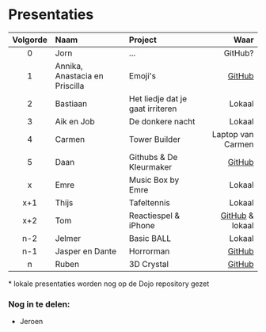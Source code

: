 # Presentaties

|Volgorde|Naam|Project|Waar|
|:---:|:---|:---|---:|
|0|Jorn|...|GitHub?|
|1|Annika, Anastacia en Priscilla|Emoji's|[GitHub](https://github.com/ruben-bouman/eindpresentatie-ana-annika-priscilla/blob/master/code%20eindpresentatie)|
|2|Bastiaan|Het liedje dat je gaat irriteren|Lokaal|
|3|Aik en Job|De donkere nacht|Lokaal|
|4|Carmen|Tower Builder|Laptop van Carmen|
|5|Daan|Githubs & De Kleurmaker|[GitHub](https://github.com/daantje1?tab=repositories)|
|x|Emre|Music Box by Emre|Lokaal|
|x+1|Thijs|Tafeltennis|Lokaal|
|x+2|Tom|Reactiespel & iPhone|[GitHub](https://github.com/tomyboy112/reaction-game) & lokaal|
|n-2|Jelmer|Basic BALL|Lokaal|
|n-1|Jasper en Dante|Horrorman|[GitHub](https://github.com/DantVader2005/jaspers-en-dantes-horrorman/blob/master/de_horror_man.pde)|
|n|Ruben|3D Crystal|[GitHub](https://github.com/ruben-bouman/pwc-crystal/blob/master/crystal_pwc.pde)|

\* lokale presentaties worden nog op de Dojo repository gezet

### Nog in te delen:
* Jeroen
